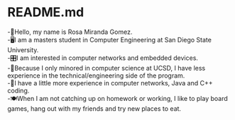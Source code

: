 # README.md
-🌹Hello, my name is Rosa Miranda Gomez.  
-🖥️I am a masters student in Computer Engineering at San Diego State University.  
-🎛️I am interested in computer networks and embedded devices.   
-🗼Because I only minored in computer science at UCSD, I have less experience in the technical/engineering side of the program.  
-🛜I have a little more experience in computer networks, Java and C++ coding.   
-🍽️When I am not catching up on homework or working, I like to play board games, hang out with my friends and try new places to eat.   
